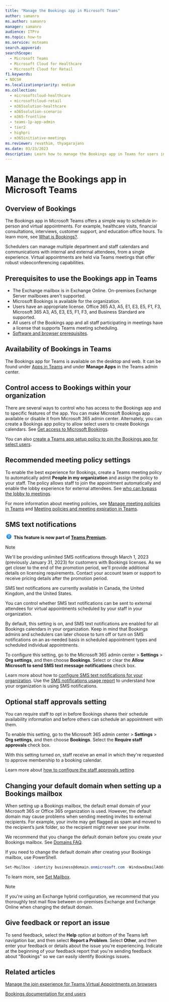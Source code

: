 ```yaml
---
title: "Manage the Bookings app in Microsoft Teams"
author: samanro
ms.author: samanro
manager: samanro
audience: ITPro
ms.topic: how-to 
ms.service: msteams 
search.appverid: 
searchScope:
  - Microsoft Teams
  - Microsoft Cloud for Healthcare
  - Microsoft Cloud for Retail
f1.keywords:
- NOCSH
ms.localizationpriority: medium
ms.collection: 
  - microsoftcloud-healthcare
  - microsoftcloud-retail
  - m365solution-healthcare
  - m365solution-scenario
  - m365-frontline
  - teams-1p-app-admin
  - tier2
  - highpri
  - m365initiative-meetings
ms.reviewer: revathim, thyagarajans
ms.date: 03/23/2023
description: Learn how to manage the Bookings app in Teams for users in your organization.
---
```


# Manage the Bookings app in Microsoft Teams

## Overview of Bookings

The Bookings app in Microsoft Teams offers a simple way to schedule in-person and virtual appointments. For example, healthcare visits, financial consultations, interviews, customer support, and education office hours. To learn more, see [What is Bookings?](https://support.microsoft.com/office/what-is-bookings-42d4e852-8e99-4d8f-9b70-d7fc93973cb5).

Schedulers can manage multiple department and staff calendars and communications with internal and external attendees, from a single experience. Virtual appointments are held via Teams meetings that offer robust videoconferencing capabilities.

## Prerequisites to use the Bookings app in Teams

* The Exchange mailbox is in Exchange Online. On-premises Exchange Server mailboxes aren't supported.
* Microsoft Bookings is available for the organization.
* Users have an appropriate license. Office 365 A3, A5, E1, E3, E5, F1, F3, Microsoft 365 A3, A5, E3, E5, F1, F3, and Business Standard are supported.
* All users of the Bookings app and all staff participating in meetings have a license that supports Teams meeting scheduling.
* [Software and browser prerequisites](hardware-requirements-for-the-teams-app.md).

## Availability of Bookings in Teams

The Bookings app for Teams is available on the desktop and web. It can be found under [Apps in Teams](https://teams.microsoft.com/l/app/4c4ec2e8-4a2c-4bce-8d8f-00fc664a4e5b?source=store-copy-link) and under **Manage Apps** in the Teams admin center.

## Control access to Bookings within your organization

There are several ways to control who has access to the Bookings app and to specific features of the app. You can make Microsoft Bookings app available or disable it from Microsoft 365 admin center. Alternately, you can create a Bookings app policy to allow select users to create Bookings calendars. See [Get access to Microsoft Bookings](/microsoft-365/bookings/get-access).

You can also [create a Teams app setup policy to pin the Bookings app for select users](teams-app-setup-policies.md).

## Recommended meeting policy settings

To enable the best experience for Bookings, create a Teams meeting policy to automatically admit **People in my organization** and assign the policy to your staff. The policy allows staff to join the appointment automatically and enable the lobby experience for external attendees. See [who can bypass the lobby to meetings](meeting-policies-participants-and-guests.md#who-can-bypass-the-lobby).

For more information about meeting policies, see [Manage meeting policies in Teams](meeting-policies-in-teams.md) and [Meeting policies and meeting expiration in Teams](meeting-expiration.md).

## SMS text notifications

![Information icon](media/info.png) **This feature is now part of [Teams Premium](teams-add-on-licensing/licensing-enhance-teams.md).**

> [!NOTE]
> We'll be providing unlimited SMS notifications through March 1, 2023 (previously January 31, 2023) for customers with Bookings licenses. As we get closer to the end of the promotion period, we'll provide additional details on licensing requirements. Contact your account team or support to receive pricing details after the promotion period.

SMS text notifications are currently available in Canada, the United Kingdom, and the United States.

You can control whether SMS text notifications can be sent to external attendees for virtual appointments scheduled by your staff in your organization.

By default, this setting is on, and SMS text notifications are enabled for all Bookings calendars in your organization. Keep in mind that Bookings admins and schedulers can later choose to turn off or turn on SMS notifications on an as-needed basis in scheduled appointment types and scheduled individual appointments.

To configure this setting, go to the Microsoft 365 admin center \> **Settings** \> **Org settings**, and then choose **Bookings**. Select or clear the **Allow Microsoft to send SMS text message notifications** check box.

Learn more about how to [configure SMS text notifications for your organization](/microsoft-365/bookings/turn-bookings-on-or-off).
Use the [SMS notifications usage report](/microsoft-365/frontline/sms-notifications-usage-report) to understand how your organization is using SMS notifications.

## Optional staff approvals setting

You can require staff to opt in before Bookings shares their schedule availability information and before others can schedule an appointment with them.

To enable this setting, go to the Microsoft 365 admin center \> **Settings** \> **Org settings**, and then choose **Bookings**. Select the **Require staff approvals** check box.

With this setting turned on, staff receive an email in which they're requested to approve membership to a booking calendar.  

Learn more about [how to configure the staff approvals setting](/microsoft-365/bookings/turn-bookings-on-or-off).

## Changing your default domain when setting up a Bookings mailbox

When setting up a Bookings mailbox, the default email domain of your Microsoft 365 or Office 365 organization is used. However, the default domain may cause problems when sending meeting invites to external recipients. For example, your invite may get flagged as spam and moved to the recipient’s junk folder, so the recipient might never see your invite.

We recommend that you change the default domain before you create your Bookings mailbox. See [Domains FAQ](/microsoft-365/admin/setup/domains-faq#how-do-i-set-or-change-the-default-domain-in-microsoft-365).

If you need to change the default domain after creating your Bookings mailbox, use PowerShell.

```powerShell
Set-Mailbox -identity business@domain.onmicrosoft.com -WindowsEmailAddress business@domain.com -EmailAddresses business@domain.com
```

To learn more, see [Set Mailbox](/powershell/module/exchange/mailboxes/set-mailbox).

> [!NOTE]
> If you're using an Exchange hybrid configuration, we recommend that you thoroughly test mail flow between on-premises Exchange and Exchange Online when changing the default domain.

## Give feedback or report an issue

To send feedback, select the **Help** option at bottom of the Teams left navigation bar, and then select **Report a Problem**. Select **Other**, and then enter your feedback or details about the issue you're experiencing. Indicate at the beginning of your feedback report that you're sending feedback about "Bookings" so we can easily identify Bookings issues.

## Related articles

[Manage the join experience for Teams Virtual Appointments on browsers](/microsoft-365/frontline/browser-join)

[Bookings documentation for end users](https://support.office.com/article/apps-and-services-cc1fba57-9900-4634-8306-2360a40c665b?ui=en-US&rs=en-US&ad=US#PickTab=Bookings)
